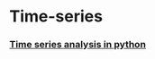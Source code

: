 # Time-series
### [Time series analysis in python](https://github.com/s1dewalker/Time-series/blob/main/Time_series_analysis2.ipynb)
